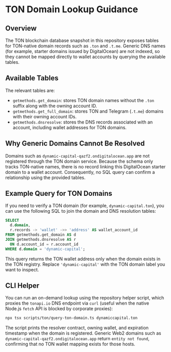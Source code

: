 # TON Domain Lookup Guidance

## Overview

The TON blockchain database snapshot in this repository exposes tables for
TON-native domain records such as `.ton` and `.t.me`. Generic DNS names (for
example, starter domains issued by DigitalOcean) are not indexed, so they cannot
be mapped directly to wallet accounts by querying the available tables.

## Available Tables

The relevant tables are:

- `getmethods.get_domain`: stores TON domain names without the `.ton` suffix
  along with the owning account ID.
- `getmethods.get_full_domain`: stores TON and Telegram (`.t.me`) domains with
  their owning account IDs.
- `getmethods.dnsresolve`: stores the DNS records associated with an account,
  including wallet addresses for TON domains.

## Why Generic Domains Cannot Be Resolved

Domains such as `dynamic-capital-qazf2.ondigitalocean.app` are not registered
through the TON domain service. Because the schema only tracks TON-native names,
there is no record linking this DigitalOcean starter domain to a wallet account.
Consequently, no SQL query can confirm a relationship using the provided tables.

## Example Query for TON Domains

If you need to verify a TON domain (for example, `dynamic-capital.ton`), you can
use the following SQL to join the domain and DNS resolution tables:

```sql
SELECT
  d.domain,
  r.records -> 'wallet' ->> 'address' AS wallet_account_id
FROM getmethods.get_domain AS d
JOIN getmethods.dnsresolve AS r
  ON d.account_id = r.account_id
WHERE d.domain = 'dynamic-capital';
```

This query returns the TON wallet address only when the domain exists in the TON
registry. Replace `'dynamic-capital'` with the TON domain label you want to
inspect.

## CLI Helper

You can run an on-demand lookup using the repository helper script, which
proxies the `tonapi.io` DNS endpoint via `curl` (useful when the native Node.js
`fetch` API is blocked by corporate proxies):

```bash
npx tsx scripts/ton/query-ton-domain.ts dynamiccapital.ton
```

The script prints the resolver contract, owning wallet, and expiration timestamp
when the domain is registered. Generic Web2 domains such as
`dynamic-capital-qazf2.ondigitalocean.app` return `entity not found`, confirming
that no TON wallet mapping exists for those hosts.
